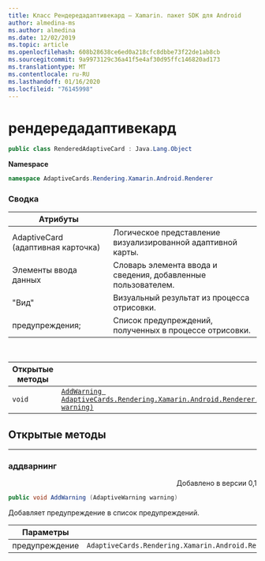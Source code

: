 ```yaml
---
title: Класс Рендередадаптивекард — Xamarin. пакет SDK для Android
author: almedina-ms
ms.author: almedina
ms.date: 12/02/2019
ms.topic: article
ms.openlocfilehash: 608b28638ce6ed0a218cfc8dbbe73f22de1ab8cb
ms.sourcegitcommit: 9a9973129c36a41f5e4af30d95ffc146820ad173
ms.translationtype: MT
ms.contentlocale: ru-RU
ms.lasthandoff: 01/16/2020
ms.locfileid: "76145998"
---
```

# <a name="renderedadaptivecard"></a>рендередадаптивекард

```csharp
public class RenderedAdaptiveCard : Java.Lang.Object
```

**Namespace**

```csharp
namespace AdaptiveCards.Rendering.Xamarin.Android.Renderer
```

### <a name="summary"></a>Сводка

| Атрибуты | |
| ---- | --- |
| AdaptiveCard (адаптивная карточка) | Логическое представление визуализированной адаптивной карты. |
| Элементы ввода данных | Словарь элемента ввода и сведения, добавленные пользователем. |
| "Вид" | Визуальный результат из процесса отрисовки. |
| предупреждения; | Список предупреждений, полученных в процессе отрисовки. |

&nbsp;

| Открытые методы | |
| --- | ---- |
| ```void``` | [```AddWarning AdaptiveCards.Rendering.Xamarin.Android.Renderer.AdaptiveWarning warning)```](#addwarning) |

## <a name="public-methods"></a>Открытые методы

---

### <a id="addwarning"></a>аддварнинг
<p style='text-align:right'>Добавлено в версии 0,1</p>

```csharp
public void AddWarning (AdaptiveWarning warning)

```

Добавляет предупреждение в список предупреждений.

| Параметры | |
| --- | --- |
| предупреждение | ```AdaptiveCards.Rendering.Xamarin.Android.Renderer.AdaptiveWarning``` |
